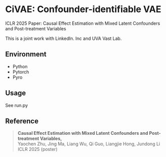 # CiVAE: Confounder-identifiable VAE

ICLR 2025 Paper: Causal Effect Estimation with Mixed Latent Confounders and Post-treatment Variables

This is a joint work with LinkedIn. Inc and UVA Vast Lab.

## Environment

- Python
- Pytorch
- Pyro

## Usage

See run.py

## Reference

>**Causal Effect Estimation with Mixed Latent Confounders and Post-treatment Variables,**    
> Yaochen Zhu, Jing Ma, Liang Wu, Qi Guo, Liangjie Hong, Jundong Li    
> ICLR 2025 (poster)
